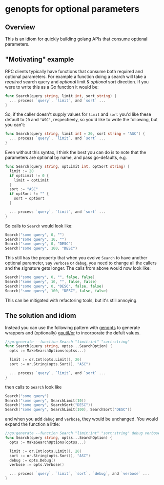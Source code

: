 # genopts for optional parameters

## Overview

This is an idiom for quickly building golang APIs that consume optional parameters.

## "Motivating" example

RPC clients typically have functions that consume both required and optional parameters. For example a function doing a search will take a *required* search query and *optional* limit & *optional* sort direction. If you were to write this as a Go function it would be:

```go
func Search(query string, limit int, sort string) { 
  ... process `query`, `limit`, and `sort` ...
}
```

So, if the caller doesn't supply values for `limit` and `sort` you'd like these default to `20` and `"ASC"`, respectievly, so you'd like to write the following, but you can't:

```go
func Search(query string, limit int = 20, sort string = "ASC") { 
  ... process `query`, `limit`, and `sort` ...
}
```

Even without this syntax, I think the best you can do is to note that the parameters are optional by name, and pass go-defaults, e.g.

```go
func Search(query string, optLimit int, optSort string) {
  limit := 20
  if optLimit != 0 {
    limit = optLimit
  }
  sort := "ASC"
  if optSort != "" {
    sort = optSort
  }

  ... process `query`, `limit`, and `sort` ...
}
```

So calls to `Search` would look like:

```go
Search("some query", 0, "")
Search("some query", 10, "")
Search("some query", 0, "DESC")
Search("some query", 100, "DESC")
```

This still has the property that when you evolve `Search` to have another optional parameter, say `verbose` or `debug`, you need to change all the callers and the signature gets longer. The calls from above would now look like:

```go
Search("some query", 0, "", false, false)
Search("some query", 10, "", false, false)
Search("some query", 0, "DESC", false, false)
Search("some query", 100, "DESC", false, false)
```



This can be mitigated with refactoring tools, but it's still annoying.

## The solution and idiom

Instead you can use the following pattern with [genopts](https://github.com/spudtrooper/genopts)  to generate wrappers and (optionally) [goutil/or](https://github.com/spudtrooper/goutil/or) to incorporate the defult values.

```go
//go:generate --function Search "limit:int" "sort:string"
func Search(query string, optss...SearchOption) { 
  opts := MakeSearchOptions(optss...)

  limit := or.Int(opts.Limit(), 20)
  sort := or.String(opts.Sort(), "ASC")

  ... process `query`, `limit`, and `sort` ...
}
```

then calls to `Search` look like

```go
Search("some query")
Search("some query", SearchLimit(10))
Search("some query", SearchSort("DESC"))
Search("some query", SearchLimit(100), SearchSort("DESC"))
```

and when you add `debug` and `verbose`, they would be unchanged. You would expand the function a little:

```go
//go:generate --function Search "limit:int" "sort:string" debug verbose
func Search(query string, optss...SearchOption) { 
  opts := MakeSearchOptions(optss...)

  limit := or.Int(opts.Limit(), 20)
  sort := or.String(opts.Sort(), "ASC")
  debug := opts.Debug()
  verbose := opts.Verbose()

  ... process `query`, `limit`, `sort`, `debug`, and `verbose` ...
}
```